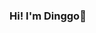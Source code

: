 ### Hi! I'm Dinggo👋

<!--
**Dinggo327/Dinggo327** is a ✨ _special_ ✨ repository because its `README.md` (this file) appears on your GitHub profile.

Here are some ideas to get you started:

- 🔭 I’m currently working on flushbonading
- 🌱 I’m currently learning C/C++
- 📫 How to reach me: 17106243270
- 👯 I’m looking to collaborate on stm32 MCU
- 🤔 I’m looking for help with stm32 MCU
- 💬 Ask me about stm32 MCU
- 😄 Pronouns: ...
- ⚡ Fun fact: ...
-->
